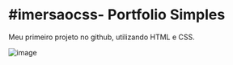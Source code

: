 # #imersaocss- Portfolio Simples
Meu primeiro projeto no  github, utilizando HTML e CSS.


![image](https://user-images.githubusercontent.com/65188295/102728039-52a0c780-4308-11eb-8f09-f38611e562e6.png)
